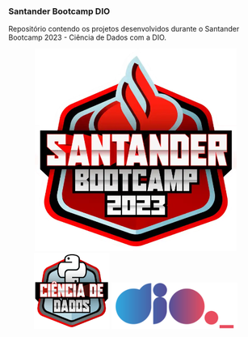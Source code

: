 ### Santander Bootcamp DIO

Repositório contendo os projetos desenvolvidos durante o Santander Bootcamp 2023 - Ciência de Dados com a DIO.
<div align = "center">
<img width='400' height='400' src="/Logos/Santander Bootcamp Logo.webp">
</div>

<div style "display: inline" align="center">
<img width='150' height='150' src="/Logos/Santander Dados Logo.webp">
<img width='250' src="/Logos/logo DIO.webp">
</div>
